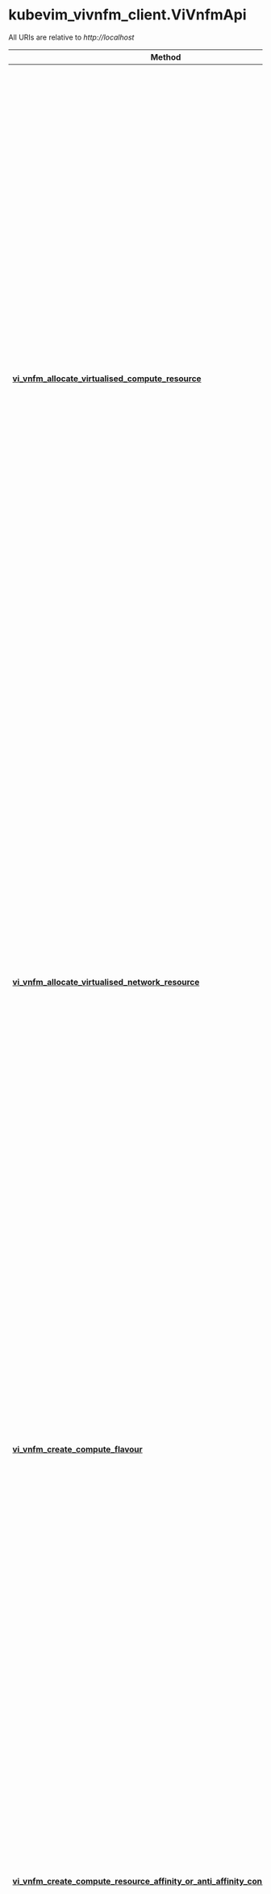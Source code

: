 # kubevim_vivnfm_client.ViVnfmApi

All URIs are relative to *http://localhost*

Method | HTTP request | Description
------------- | ------------- | -------------
[**vi_vnfm_allocate_virtualised_compute_resource**](ViVnfmApi.md#vi_vnfm_allocate_virtualised_compute_resource) | **POST** /vivnfm/v5/compute | This operation allows requesting the allocation of virtualised compute resources as indicated by the consumer functional block. Result: After successful operation, the VIM has created the internal management objects for the virtualised compute resource and allocated this resource according to the input requirements and constraints. In addition, the VIM shall return to the VNFM information on the newly instantiated virtualised compute resource plus any additional information about the allocate request operation. The VIM may also return intermediate status reports during the allocation process. If the operation was not successful, the VIM shall return to the VNFM appropriate error information.
[**vi_vnfm_allocate_virtualised_network_resource**](ViVnfmApi.md#vi_vnfm_allocate_virtualised_network_resource) | **POST** /vivnfm/v5/networks | This operation allows requesting the allocation of virtualised network resources as indicated by the consumer functional block. Result: After successful operation, the VIM has created the internal management objects for the virtualised network resource and allocated this resource. In addition, the VIM shall return to the VNFM information on the newly instantiated virtualised network resource plus any additional information about the allocate request operation. The VIM may also return intermediate status reports during the allocation process. If the operation was not successful, the VIM shall return to the VNFM appropriate error information.
[**vi_vnfm_create_compute_flavour**](ViVnfmApi.md#vi_vnfm_create_compute_flavour) | **POST** /vivnfm/v5/flavours | This operation allows requesting the creation of a flavour as indicated by the consumer functional block. Result: After successful operation, the VIM has created the Compute Flavour. In addition, the VIM shall return to the VNFM information on the newly created Compute Flavour. If the operation was not successful, the VIM shall return to the VNFM appropriate error information.
[**vi_vnfm_create_compute_resource_affinity_or_anti_affinity_constraints_group**](ViVnfmApi.md#vi_vnfm_create_compute_resource_affinity_or_anti_affinity_constraints_group) | **POST** /vivnfm/v5/compute/affinity | This operation allows an authorized consumer functional block to request the creation of a resource affinity or anti-affinity constraints group. An anti-affinity group contains resources that are not placed in proximity, e.g. that do not share the same physical NFVI node. An affinity group contains resources that are placed in proximity, e.g. that do share the same physical NFVI node. This operation shall be supported by the VIM. It shall be supported by the VNFM, if the VNFM supports named resource groups for affinity/anti-affinity.
[**vi_vnfm_delete_compute_flavour**](ViVnfmApi.md#vi_vnfm_delete_compute_flavour) | **DELETE** /vivnfm/v5/flavours/{computeFlavourId.value} | This operation allows deleting a Compute Flavour. Result: After successful operation, the VIM has deleted the Compute Flavour, so no new Virtualised Compute Resource can be allocated based on it. The already allocated Virtualised Compute Resources are not affected. If the operation was not successful, the VIM shall return to the VNFM appropriate error information.
[**vi_vnfm_query_compute_flavour**](ViVnfmApi.md#vi_vnfm_query_compute_flavour) | **GET** /vivnfm/v5/flavours | This operation allows querying information about created Compute Flavours. Result: After successful operation, the VIM has queried the internal management objects for the Compute Flavours. The result of the query shall indicate with a standard success/error result if the query has been processed correctly. For a particular query, information about the Compute Flavours that the VNFM has access to and that are matching the filter shall be returned.
[**vi_vnfm_query_image**](ViVnfmApi.md#vi_vnfm_query_image) | **GET** /vivnfm/v5/images/{softwareImageId.value} | This operation allows querying the information about a specific software image in the image repository managed by the VIM. Result: As a result of this operation, the producer (VIM) shall indicate to the consumer (VNFM) whether or not it was possible to process the query.
[**vi_vnfm_query_image2**](ViVnfmApi.md#vi_vnfm_query_image2) | **POST** /vivnfm/v5/images | This operation allows querying the information about a specific software image in the image repository managed by the VIM. Result: As a result of this operation, the producer (VIM) shall indicate to the consumer (VNFM) whether or not it was possible to process the query.
[**vi_vnfm_query_images**](ViVnfmApi.md#vi_vnfm_query_images) | **GET** /vivnfm/v5/images | Software Image Management Interface Requirements: The Software Image Management interface produced by the VIM on the reference point Vi-Vnfm shall support querying information of software image(s) from the VIM. Result: As a result of this operation, the producer (VIM) shall indicate to the consumer (VNFM) whether or not it was possible to process the query
[**vi_vnfm_query_virtualised_compute_resource**](ViVnfmApi.md#vi_vnfm_query_virtualised_compute_resource) | **GET** /vivnfm/v5/compute | This operation allows querying information about instantiated virtualised compute resources.
[**vi_vnfm_query_virtualised_network_resource**](ViVnfmApi.md#vi_vnfm_query_virtualised_network_resource) | **GET** /vivnfm/v5/networks | This operation allows querying information about instantiated virtualised network resources. Result: After successful operation, the VIM has queried the internal management objects for the virtualised network resources. The result of the query shall indicate with a standard success/error result if the query has been processed correctly. For a particular query, information about the network resources that the VNFM has access to and that are matching the filter shall be returned.
[**vi_vnfm_terminate_virtualised_network_resource**](ViVnfmApi.md#vi_vnfm_terminate_virtualised_network_resource) | **DELETE** /vivnfm/v5/networks/{networkResourceId.value} | This operation allows de-allocating and terminating one or more an instantiated virtualised network resource(s). When the operation is done on multiple ids, it is assumed to be best-effort, i.e. it can succeed for a subset of the ids, and fail for the remaining ones. Result: After successful operation, the VIM has terminated the virtualised network resources and removed the internal management objects for those resources. In addition, the VIM shall return to the VNFM information on the terminated virtualised network resource plus any additional information about the terminate request operation. If the operation was not successful, the VIM shall return to the VNFM appropriate error information.


# **vi_vnfm_allocate_virtualised_compute_resource**
> PbAllocateComputeResponse vi_vnfm_allocate_virtualised_compute_resource(body)

This operation allows requesting the allocation of virtualised compute resources as indicated by the consumer functional block. Result: After successful operation, the VIM has created the internal management objects for the virtualised compute resource and allocated this resource according to the input requirements and constraints. In addition, the VIM shall return to the VNFM information on the newly instantiated virtualised compute resource plus any additional information about the allocate request operation. The VIM may also return intermediate status reports during the allocation process. If the operation was not successful, the VIM shall return to the VNFM appropriate error information.

### Example


```python
import kubevim_vivnfm_client
from kubevim_vivnfm_client.models.pb_allocate_compute_request import PbAllocateComputeRequest
from kubevim_vivnfm_client.models.pb_allocate_compute_response import PbAllocateComputeResponse
from kubevim_vivnfm_client.rest import ApiException
from pprint import pprint

# Defining the host is optional and defaults to http://localhost
# See configuration.py for a list of all supported configuration parameters.
configuration = kubevim_vivnfm_client.Configuration(
    host = "http://localhost"
)


# Enter a context with an instance of the API client
with kubevim_vivnfm_client.ApiClient(configuration) as api_client:
    # Create an instance of the API class
    api_instance = kubevim_vivnfm_client.ViVnfmApi(api_client)
    body = kubevim_vivnfm_client.PbAllocateComputeRequest() # PbAllocateComputeRequest | 

    try:
        # This operation allows requesting the allocation of virtualised compute resources as indicated by the consumer functional block. Result: After successful operation, the VIM has created the internal management objects for the virtualised compute resource and allocated this resource according to the input requirements and constraints. In addition, the VIM shall return to the VNFM information on the newly instantiated virtualised compute resource plus any additional information about the allocate request operation. The VIM may also return intermediate status reports during the allocation process. If the operation was not successful, the VIM shall return to the VNFM appropriate error information.
        api_response = api_instance.vi_vnfm_allocate_virtualised_compute_resource(body)
        print("The response of ViVnfmApi->vi_vnfm_allocate_virtualised_compute_resource:\n")
        pprint(api_response)
    except Exception as e:
        print("Exception when calling ViVnfmApi->vi_vnfm_allocate_virtualised_compute_resource: %s\n" % e)
```



### Parameters


Name | Type | Description  | Notes
------------- | ------------- | ------------- | -------------
 **body** | [**PbAllocateComputeRequest**](PbAllocateComputeRequest.md)|  | 

### Return type

[**PbAllocateComputeResponse**](PbAllocateComputeResponse.md)

### Authorization

No authorization required

### HTTP request headers

 - **Content-Type**: application/json
 - **Accept**: application/json

### HTTP response details

| Status code | Description | Response headers |
|-------------|-------------|------------------|
**200** | A successful response. |  -  |
**0** | An unexpected error response. |  -  |

[[Back to top]](#) [[Back to API list]](../README.md#documentation-for-api-endpoints) [[Back to Model list]](../README.md#documentation-for-models) [[Back to README]](../README.md)

# **vi_vnfm_allocate_virtualised_network_resource**
> PbAllocateNetworkResponse vi_vnfm_allocate_virtualised_network_resource(body)

This operation allows requesting the allocation of virtualised network resources as indicated by the consumer functional block. Result: After successful operation, the VIM has created the internal management objects for the virtualised network resource and allocated this resource. In addition, the VIM shall return to the VNFM information on the newly instantiated virtualised network resource plus any additional information about the allocate request operation. The VIM may also return intermediate status reports during the allocation process. If the operation was not successful, the VIM shall return to the VNFM appropriate error information.

### Example


```python
import kubevim_vivnfm_client
from kubevim_vivnfm_client.models.pb_allocate_network_request import PbAllocateNetworkRequest
from kubevim_vivnfm_client.models.pb_allocate_network_response import PbAllocateNetworkResponse
from kubevim_vivnfm_client.rest import ApiException
from pprint import pprint

# Defining the host is optional and defaults to http://localhost
# See configuration.py for a list of all supported configuration parameters.
configuration = kubevim_vivnfm_client.Configuration(
    host = "http://localhost"
)


# Enter a context with an instance of the API client
with kubevim_vivnfm_client.ApiClient(configuration) as api_client:
    # Create an instance of the API class
    api_instance = kubevim_vivnfm_client.ViVnfmApi(api_client)
    body = kubevim_vivnfm_client.PbAllocateNetworkRequest() # PbAllocateNetworkRequest | 

    try:
        # This operation allows requesting the allocation of virtualised network resources as indicated by the consumer functional block. Result: After successful operation, the VIM has created the internal management objects for the virtualised network resource and allocated this resource. In addition, the VIM shall return to the VNFM information on the newly instantiated virtualised network resource plus any additional information about the allocate request operation. The VIM may also return intermediate status reports during the allocation process. If the operation was not successful, the VIM shall return to the VNFM appropriate error information.
        api_response = api_instance.vi_vnfm_allocate_virtualised_network_resource(body)
        print("The response of ViVnfmApi->vi_vnfm_allocate_virtualised_network_resource:\n")
        pprint(api_response)
    except Exception as e:
        print("Exception when calling ViVnfmApi->vi_vnfm_allocate_virtualised_network_resource: %s\n" % e)
```



### Parameters


Name | Type | Description  | Notes
------------- | ------------- | ------------- | -------------
 **body** | [**PbAllocateNetworkRequest**](PbAllocateNetworkRequest.md)|  | 

### Return type

[**PbAllocateNetworkResponse**](PbAllocateNetworkResponse.md)

### Authorization

No authorization required

### HTTP request headers

 - **Content-Type**: application/json
 - **Accept**: application/json

### HTTP response details

| Status code | Description | Response headers |
|-------------|-------------|------------------|
**200** | A successful response. |  -  |
**0** | An unexpected error response. |  -  |

[[Back to top]](#) [[Back to API list]](../README.md#documentation-for-api-endpoints) [[Back to Model list]](../README.md#documentation-for-models) [[Back to README]](../README.md)

# **vi_vnfm_create_compute_flavour**
> PbCreateComputeFlavourResponse vi_vnfm_create_compute_flavour(body)

This operation allows requesting the creation of a flavour as indicated by the consumer functional block. Result: After successful operation, the VIM has created the Compute Flavour. In addition, the VIM shall return to the VNFM information on the newly created Compute Flavour. If the operation was not successful, the VIM shall return to the VNFM appropriate error information.

### Example


```python
import kubevim_vivnfm_client
from kubevim_vivnfm_client.models.pb_create_compute_flavour_request import PbCreateComputeFlavourRequest
from kubevim_vivnfm_client.models.pb_create_compute_flavour_response import PbCreateComputeFlavourResponse
from kubevim_vivnfm_client.rest import ApiException
from pprint import pprint

# Defining the host is optional and defaults to http://localhost
# See configuration.py for a list of all supported configuration parameters.
configuration = kubevim_vivnfm_client.Configuration(
    host = "http://localhost"
)


# Enter a context with an instance of the API client
with kubevim_vivnfm_client.ApiClient(configuration) as api_client:
    # Create an instance of the API class
    api_instance = kubevim_vivnfm_client.ViVnfmApi(api_client)
    body = kubevim_vivnfm_client.PbCreateComputeFlavourRequest() # PbCreateComputeFlavourRequest | 

    try:
        # This operation allows requesting the creation of a flavour as indicated by the consumer functional block. Result: After successful operation, the VIM has created the Compute Flavour. In addition, the VIM shall return to the VNFM information on the newly created Compute Flavour. If the operation was not successful, the VIM shall return to the VNFM appropriate error information.
        api_response = api_instance.vi_vnfm_create_compute_flavour(body)
        print("The response of ViVnfmApi->vi_vnfm_create_compute_flavour:\n")
        pprint(api_response)
    except Exception as e:
        print("Exception when calling ViVnfmApi->vi_vnfm_create_compute_flavour: %s\n" % e)
```



### Parameters


Name | Type | Description  | Notes
------------- | ------------- | ------------- | -------------
 **body** | [**PbCreateComputeFlavourRequest**](PbCreateComputeFlavourRequest.md)|  | 

### Return type

[**PbCreateComputeFlavourResponse**](PbCreateComputeFlavourResponse.md)

### Authorization

No authorization required

### HTTP request headers

 - **Content-Type**: application/json
 - **Accept**: application/json

### HTTP response details

| Status code | Description | Response headers |
|-------------|-------------|------------------|
**200** | A successful response. |  -  |
**0** | An unexpected error response. |  -  |

[[Back to top]](#) [[Back to API list]](../README.md#documentation-for-api-endpoints) [[Back to Model list]](../README.md#documentation-for-models) [[Back to README]](../README.md)

# **vi_vnfm_create_compute_resource_affinity_or_anti_affinity_constraints_group**
> PbCreateComputeResourceAffinityOrAntiAffinityConstraintsGroupResponse vi_vnfm_create_compute_resource_affinity_or_anti_affinity_constraints_group(body)

This operation allows an authorized consumer functional block to request the creation of a resource affinity or anti-affinity constraints group. An anti-affinity group contains resources that are not placed in proximity, e.g. that do not share the same physical NFVI node. An affinity group contains resources that are placed in proximity, e.g. that do share the same physical NFVI node. This operation shall be supported by the VIM. It shall be supported by the VNFM, if the VNFM supports named resource groups for affinity/anti-affinity.

### Example


```python
import kubevim_vivnfm_client
from kubevim_vivnfm_client.models.pb_create_compute_resource_affinity_or_anti_affinity_constraints_group_request import PbCreateComputeResourceAffinityOrAntiAffinityConstraintsGroupRequest
from kubevim_vivnfm_client.models.pb_create_compute_resource_affinity_or_anti_affinity_constraints_group_response import PbCreateComputeResourceAffinityOrAntiAffinityConstraintsGroupResponse
from kubevim_vivnfm_client.rest import ApiException
from pprint import pprint

# Defining the host is optional and defaults to http://localhost
# See configuration.py for a list of all supported configuration parameters.
configuration = kubevim_vivnfm_client.Configuration(
    host = "http://localhost"
)


# Enter a context with an instance of the API client
with kubevim_vivnfm_client.ApiClient(configuration) as api_client:
    # Create an instance of the API class
    api_instance = kubevim_vivnfm_client.ViVnfmApi(api_client)
    body = kubevim_vivnfm_client.PbCreateComputeResourceAffinityOrAntiAffinityConstraintsGroupRequest() # PbCreateComputeResourceAffinityOrAntiAffinityConstraintsGroupRequest | 

    try:
        # This operation allows an authorized consumer functional block to request the creation of a resource affinity or anti-affinity constraints group. An anti-affinity group contains resources that are not placed in proximity, e.g. that do not share the same physical NFVI node. An affinity group contains resources that are placed in proximity, e.g. that do share the same physical NFVI node. This operation shall be supported by the VIM. It shall be supported by the VNFM, if the VNFM supports named resource groups for affinity/anti-affinity.
        api_response = api_instance.vi_vnfm_create_compute_resource_affinity_or_anti_affinity_constraints_group(body)
        print("The response of ViVnfmApi->vi_vnfm_create_compute_resource_affinity_or_anti_affinity_constraints_group:\n")
        pprint(api_response)
    except Exception as e:
        print("Exception when calling ViVnfmApi->vi_vnfm_create_compute_resource_affinity_or_anti_affinity_constraints_group: %s\n" % e)
```



### Parameters


Name | Type | Description  | Notes
------------- | ------------- | ------------- | -------------
 **body** | [**PbCreateComputeResourceAffinityOrAntiAffinityConstraintsGroupRequest**](PbCreateComputeResourceAffinityOrAntiAffinityConstraintsGroupRequest.md)|  | 

### Return type

[**PbCreateComputeResourceAffinityOrAntiAffinityConstraintsGroupResponse**](PbCreateComputeResourceAffinityOrAntiAffinityConstraintsGroupResponse.md)

### Authorization

No authorization required

### HTTP request headers

 - **Content-Type**: application/json
 - **Accept**: application/json

### HTTP response details

| Status code | Description | Response headers |
|-------------|-------------|------------------|
**200** | A successful response. |  -  |
**0** | An unexpected error response. |  -  |

[[Back to top]](#) [[Back to API list]](../README.md#documentation-for-api-endpoints) [[Back to Model list]](../README.md#documentation-for-models) [[Back to README]](../README.md)

# **vi_vnfm_delete_compute_flavour**
> object vi_vnfm_delete_compute_flavour(compute_flavour_id_value)

This operation allows deleting a Compute Flavour. Result: After successful operation, the VIM has deleted the Compute Flavour, so no new Virtualised Compute Resource can be allocated based on it. The already allocated Virtualised Compute Resources are not affected. If the operation was not successful, the VIM shall return to the VNFM appropriate error information.

### Example


```python
import kubevim_vivnfm_client
from kubevim_vivnfm_client.rest import ApiException
from pprint import pprint

# Defining the host is optional and defaults to http://localhost
# See configuration.py for a list of all supported configuration parameters.
configuration = kubevim_vivnfm_client.Configuration(
    host = "http://localhost"
)


# Enter a context with an instance of the API client
with kubevim_vivnfm_client.ApiClient(configuration) as api_client:
    # Create an instance of the API class
    api_instance = kubevim_vivnfm_client.ViVnfmApi(api_client)
    compute_flavour_id_value = 'compute_flavour_id_value_example' # str | UUID Identifier representation

    try:
        # This operation allows deleting a Compute Flavour. Result: After successful operation, the VIM has deleted the Compute Flavour, so no new Virtualised Compute Resource can be allocated based on it. The already allocated Virtualised Compute Resources are not affected. If the operation was not successful, the VIM shall return to the VNFM appropriate error information.
        api_response = api_instance.vi_vnfm_delete_compute_flavour(compute_flavour_id_value)
        print("The response of ViVnfmApi->vi_vnfm_delete_compute_flavour:\n")
        pprint(api_response)
    except Exception as e:
        print("Exception when calling ViVnfmApi->vi_vnfm_delete_compute_flavour: %s\n" % e)
```



### Parameters


Name | Type | Description  | Notes
------------- | ------------- | ------------- | -------------
 **compute_flavour_id_value** | **str**| UUID Identifier representation | 

### Return type

**object**

### Authorization

No authorization required

### HTTP request headers

 - **Content-Type**: Not defined
 - **Accept**: application/json

### HTTP response details

| Status code | Description | Response headers |
|-------------|-------------|------------------|
**200** | A successful response. |  -  |
**0** | An unexpected error response. |  -  |

[[Back to top]](#) [[Back to API list]](../README.md#documentation-for-api-endpoints) [[Back to Model list]](../README.md#documentation-for-models) [[Back to README]](../README.md)

# **vi_vnfm_query_compute_flavour**
> PbQueryComputeFlavourResponse vi_vnfm_query_compute_flavour(query_compute_flavour_filter_value=query_compute_flavour_filter_value)

This operation allows querying information about created Compute Flavours. Result: After successful operation, the VIM has queried the internal management objects for the Compute Flavours. The result of the query shall indicate with a standard success/error result if the query has been processed correctly. For a particular query, information about the Compute Flavours that the VNFM has access to and that are matching the filter shall be returned.

### Example


```python
import kubevim_vivnfm_client
from kubevim_vivnfm_client.models.pb_query_compute_flavour_response import PbQueryComputeFlavourResponse
from kubevim_vivnfm_client.rest import ApiException
from pprint import pprint

# Defining the host is optional and defaults to http://localhost
# See configuration.py for a list of all supported configuration parameters.
configuration = kubevim_vivnfm_client.Configuration(
    host = "http://localhost"
)


# Enter a context with an instance of the API client
with kubevim_vivnfm_client.ApiClient(configuration) as api_client:
    # Create an instance of the API class
    api_instance = kubevim_vivnfm_client.ViVnfmApi(api_client)
    query_compute_flavour_filter_value = 'query_compute_flavour_filter_value_example' # str |  (optional)

    try:
        # This operation allows querying information about created Compute Flavours. Result: After successful operation, the VIM has queried the internal management objects for the Compute Flavours. The result of the query shall indicate with a standard success/error result if the query has been processed correctly. For a particular query, information about the Compute Flavours that the VNFM has access to and that are matching the filter shall be returned.
        api_response = api_instance.vi_vnfm_query_compute_flavour(query_compute_flavour_filter_value=query_compute_flavour_filter_value)
        print("The response of ViVnfmApi->vi_vnfm_query_compute_flavour:\n")
        pprint(api_response)
    except Exception as e:
        print("Exception when calling ViVnfmApi->vi_vnfm_query_compute_flavour: %s\n" % e)
```



### Parameters


Name | Type | Description  | Notes
------------- | ------------- | ------------- | -------------
 **query_compute_flavour_filter_value** | **str**|  | [optional] 

### Return type

[**PbQueryComputeFlavourResponse**](PbQueryComputeFlavourResponse.md)

### Authorization

No authorization required

### HTTP request headers

 - **Content-Type**: Not defined
 - **Accept**: application/json

### HTTP response details

| Status code | Description | Response headers |
|-------------|-------------|------------------|
**200** | A successful response. |  -  |
**0** | An unexpected error response. |  -  |

[[Back to top]](#) [[Back to API list]](../README.md#documentation-for-api-endpoints) [[Back to Model list]](../README.md#documentation-for-models) [[Back to README]](../README.md)

# **vi_vnfm_query_image**
> PbQueryImageResponse vi_vnfm_query_image(software_image_id_value)

This operation allows querying the information about a specific software image in the image repository managed by the VIM. Result: As a result of this operation, the producer (VIM) shall indicate to the consumer (VNFM) whether or not it was possible to process the query.

### Example


```python
import kubevim_vivnfm_client
from kubevim_vivnfm_client.models.pb_query_image_response import PbQueryImageResponse
from kubevim_vivnfm_client.rest import ApiException
from pprint import pprint

# Defining the host is optional and defaults to http://localhost
# See configuration.py for a list of all supported configuration parameters.
configuration = kubevim_vivnfm_client.Configuration(
    host = "http://localhost"
)


# Enter a context with an instance of the API client
with kubevim_vivnfm_client.ApiClient(configuration) as api_client:
    # Create an instance of the API class
    api_instance = kubevim_vivnfm_client.ViVnfmApi(api_client)
    software_image_id_value = 'software_image_id_value_example' # str | UUID Identifier representation

    try:
        # This operation allows querying the information about a specific software image in the image repository managed by the VIM. Result: As a result of this operation, the producer (VIM) shall indicate to the consumer (VNFM) whether or not it was possible to process the query.
        api_response = api_instance.vi_vnfm_query_image(software_image_id_value)
        print("The response of ViVnfmApi->vi_vnfm_query_image:\n")
        pprint(api_response)
    except Exception as e:
        print("Exception when calling ViVnfmApi->vi_vnfm_query_image: %s\n" % e)
```



### Parameters


Name | Type | Description  | Notes
------------- | ------------- | ------------- | -------------
 **software_image_id_value** | **str**| UUID Identifier representation | 

### Return type

[**PbQueryImageResponse**](PbQueryImageResponse.md)

### Authorization

No authorization required

### HTTP request headers

 - **Content-Type**: Not defined
 - **Accept**: application/json

### HTTP response details

| Status code | Description | Response headers |
|-------------|-------------|------------------|
**200** | A successful response. |  -  |
**0** | An unexpected error response. |  -  |

[[Back to top]](#) [[Back to API list]](../README.md#documentation-for-api-endpoints) [[Back to Model list]](../README.md#documentation-for-models) [[Back to README]](../README.md)

# **vi_vnfm_query_image2**
> PbQueryImageResponse vi_vnfm_query_image2(body)

This operation allows querying the information about a specific software image in the image repository managed by the VIM. Result: As a result of this operation, the producer (VIM) shall indicate to the consumer (VNFM) whether or not it was possible to process the query.

### Example


```python
import kubevim_vivnfm_client
from kubevim_vivnfm_client.models.pb_query_image_request import PbQueryImageRequest
from kubevim_vivnfm_client.models.pb_query_image_response import PbQueryImageResponse
from kubevim_vivnfm_client.rest import ApiException
from pprint import pprint

# Defining the host is optional and defaults to http://localhost
# See configuration.py for a list of all supported configuration parameters.
configuration = kubevim_vivnfm_client.Configuration(
    host = "http://localhost"
)


# Enter a context with an instance of the API client
with kubevim_vivnfm_client.ApiClient(configuration) as api_client:
    # Create an instance of the API class
    api_instance = kubevim_vivnfm_client.ViVnfmApi(api_client)
    body = kubevim_vivnfm_client.PbQueryImageRequest() # PbQueryImageRequest | 

    try:
        # This operation allows querying the information about a specific software image in the image repository managed by the VIM. Result: As a result of this operation, the producer (VIM) shall indicate to the consumer (VNFM) whether or not it was possible to process the query.
        api_response = api_instance.vi_vnfm_query_image2(body)
        print("The response of ViVnfmApi->vi_vnfm_query_image2:\n")
        pprint(api_response)
    except Exception as e:
        print("Exception when calling ViVnfmApi->vi_vnfm_query_image2: %s\n" % e)
```



### Parameters


Name | Type | Description  | Notes
------------- | ------------- | ------------- | -------------
 **body** | [**PbQueryImageRequest**](PbQueryImageRequest.md)|  | 

### Return type

[**PbQueryImageResponse**](PbQueryImageResponse.md)

### Authorization

No authorization required

### HTTP request headers

 - **Content-Type**: application/json
 - **Accept**: application/json

### HTTP response details

| Status code | Description | Response headers |
|-------------|-------------|------------------|
**200** | A successful response. |  -  |
**0** | An unexpected error response. |  -  |

[[Back to top]](#) [[Back to API list]](../README.md#documentation-for-api-endpoints) [[Back to Model list]](../README.md#documentation-for-models) [[Back to README]](../README.md)

# **vi_vnfm_query_images**
> PbQueryImagesResponse vi_vnfm_query_images(image_query_filter_value=image_query_filter_value)

Software Image Management Interface Requirements: The Software Image Management interface produced by the VIM on the reference point Vi-Vnfm shall support querying information of software image(s) from the VIM. Result: As a result of this operation, the producer (VIM) shall indicate to the consumer (VNFM) whether or not it was possible to process the query

### Example


```python
import kubevim_vivnfm_client
from kubevim_vivnfm_client.models.pb_query_images_response import PbQueryImagesResponse
from kubevim_vivnfm_client.rest import ApiException
from pprint import pprint

# Defining the host is optional and defaults to http://localhost
# See configuration.py for a list of all supported configuration parameters.
configuration = kubevim_vivnfm_client.Configuration(
    host = "http://localhost"
)


# Enter a context with an instance of the API client
with kubevim_vivnfm_client.ApiClient(configuration) as api_client:
    # Create an instance of the API class
    api_instance = kubevim_vivnfm_client.ViVnfmApi(api_client)
    image_query_filter_value = 'image_query_filter_value_example' # str |  (optional)

    try:
        # Software Image Management Interface Requirements: The Software Image Management interface produced by the VIM on the reference point Vi-Vnfm shall support querying information of software image(s) from the VIM. Result: As a result of this operation, the producer (VIM) shall indicate to the consumer (VNFM) whether or not it was possible to process the query
        api_response = api_instance.vi_vnfm_query_images(image_query_filter_value=image_query_filter_value)
        print("The response of ViVnfmApi->vi_vnfm_query_images:\n")
        pprint(api_response)
    except Exception as e:
        print("Exception when calling ViVnfmApi->vi_vnfm_query_images: %s\n" % e)
```



### Parameters


Name | Type | Description  | Notes
------------- | ------------- | ------------- | -------------
 **image_query_filter_value** | **str**|  | [optional] 

### Return type

[**PbQueryImagesResponse**](PbQueryImagesResponse.md)

### Authorization

No authorization required

### HTTP request headers

 - **Content-Type**: Not defined
 - **Accept**: application/json

### HTTP response details

| Status code | Description | Response headers |
|-------------|-------------|------------------|
**200** | A successful response. |  -  |
**0** | An unexpected error response. |  -  |

[[Back to top]](#) [[Back to API list]](../README.md#documentation-for-api-endpoints) [[Back to Model list]](../README.md#documentation-for-models) [[Back to README]](../README.md)

# **vi_vnfm_query_virtualised_compute_resource**
> PbQueryComputeResponse vi_vnfm_query_virtualised_compute_resource(query_compute_filter_value=query_compute_filter_value)

This operation allows querying information about instantiated virtualised compute resources.

### Example


```python
import kubevim_vivnfm_client
from kubevim_vivnfm_client.models.pb_query_compute_response import PbQueryComputeResponse
from kubevim_vivnfm_client.rest import ApiException
from pprint import pprint

# Defining the host is optional and defaults to http://localhost
# See configuration.py for a list of all supported configuration parameters.
configuration = kubevim_vivnfm_client.Configuration(
    host = "http://localhost"
)


# Enter a context with an instance of the API client
with kubevim_vivnfm_client.ApiClient(configuration) as api_client:
    # Create an instance of the API class
    api_instance = kubevim_vivnfm_client.ViVnfmApi(api_client)
    query_compute_filter_value = 'query_compute_filter_value_example' # str |  (optional)

    try:
        # This operation allows querying information about instantiated virtualised compute resources.
        api_response = api_instance.vi_vnfm_query_virtualised_compute_resource(query_compute_filter_value=query_compute_filter_value)
        print("The response of ViVnfmApi->vi_vnfm_query_virtualised_compute_resource:\n")
        pprint(api_response)
    except Exception as e:
        print("Exception when calling ViVnfmApi->vi_vnfm_query_virtualised_compute_resource: %s\n" % e)
```



### Parameters


Name | Type | Description  | Notes
------------- | ------------- | ------------- | -------------
 **query_compute_filter_value** | **str**|  | [optional] 

### Return type

[**PbQueryComputeResponse**](PbQueryComputeResponse.md)

### Authorization

No authorization required

### HTTP request headers

 - **Content-Type**: Not defined
 - **Accept**: application/json

### HTTP response details

| Status code | Description | Response headers |
|-------------|-------------|------------------|
**200** | A successful response. |  -  |
**0** | An unexpected error response. |  -  |

[[Back to top]](#) [[Back to API list]](../README.md#documentation-for-api-endpoints) [[Back to Model list]](../README.md#documentation-for-models) [[Back to README]](../README.md)

# **vi_vnfm_query_virtualised_network_resource**
> PbQueryNetworkResponse vi_vnfm_query_virtualised_network_resource(network_resource_type, query_network_filter_value=query_network_filter_value)

This operation allows querying information about instantiated virtualised network resources. Result: After successful operation, the VIM has queried the internal management objects for the virtualised network resources. The result of the query shall indicate with a standard success/error result if the query has been processed correctly. For a particular query, information about the network resources that the VNFM has access to and that are matching the filter shall be returned.

### Example


```python
import kubevim_vivnfm_client
from kubevim_vivnfm_client.models.pb_query_network_response import PbQueryNetworkResponse
from kubevim_vivnfm_client.rest import ApiException
from pprint import pprint

# Defining the host is optional and defaults to http://localhost
# See configuration.py for a list of all supported configuration parameters.
configuration = kubevim_vivnfm_client.Configuration(
    host = "http://localhost"
)


# Enter a context with an instance of the API client
with kubevim_vivnfm_client.ApiClient(configuration) as api_client:
    # Create an instance of the API class
    api_instance = kubevim_vivnfm_client.ViVnfmApi(api_client)
    network_resource_type = NETWORK # str | Note: this message goes out of ETSI GS NFV-IFA 006 reference but it is required to identify network resource type while performing query. Later the filter will be applied to that network resource type. (default to NETWORK)
    query_network_filter_value = 'query_network_filter_value_example' # str |  (optional)

    try:
        # This operation allows querying information about instantiated virtualised network resources. Result: After successful operation, the VIM has queried the internal management objects for the virtualised network resources. The result of the query shall indicate with a standard success/error result if the query has been processed correctly. For a particular query, information about the network resources that the VNFM has access to and that are matching the filter shall be returned.
        api_response = api_instance.vi_vnfm_query_virtualised_network_resource(network_resource_type, query_network_filter_value=query_network_filter_value)
        print("The response of ViVnfmApi->vi_vnfm_query_virtualised_network_resource:\n")
        pprint(api_response)
    except Exception as e:
        print("Exception when calling ViVnfmApi->vi_vnfm_query_virtualised_network_resource: %s\n" % e)
```



### Parameters


Name | Type | Description  | Notes
------------- | ------------- | ------------- | -------------
 **network_resource_type** | **str**| Note: this message goes out of ETSI GS NFV-IFA 006 reference but it is required to identify network resource type while performing query. Later the filter will be applied to that network resource type. | [default to NETWORK]
 **query_network_filter_value** | **str**|  | [optional] 

### Return type

[**PbQueryNetworkResponse**](PbQueryNetworkResponse.md)

### Authorization

No authorization required

### HTTP request headers

 - **Content-Type**: Not defined
 - **Accept**: application/json

### HTTP response details

| Status code | Description | Response headers |
|-------------|-------------|------------------|
**200** | A successful response. |  -  |
**0** | An unexpected error response. |  -  |

[[Back to top]](#) [[Back to API list]](../README.md#documentation-for-api-endpoints) [[Back to Model list]](../README.md#documentation-for-models) [[Back to README]](../README.md)

# **vi_vnfm_terminate_virtualised_network_resource**
> PbTerminateNetworkResponse vi_vnfm_terminate_virtualised_network_resource(network_resource_id_value)

This operation allows de-allocating and terminating one or more an instantiated virtualised network resource(s). When the operation is done on multiple ids, it is assumed to be best-effort, i.e. it can succeed for a subset of the ids, and fail for the remaining ones. Result: After successful operation, the VIM has terminated the virtualised network resources and removed the internal management objects for those resources. In addition, the VIM shall return to the VNFM information on the terminated virtualised network resource plus any additional information about the terminate request operation. If the operation was not successful, the VIM shall return to the VNFM appropriate error information.

Note(dmalovan): ETSI GS NFV-IFA 006 (7.4.1.5.4) Operation result attached above is not coresponds to the reality, since Ouput parameters defined in the (7.4.1.5.3) Output parameters block are not contains any (C) \"additional information about the terminated request operation\" and (C) \"appropriate error information\"

### Example


```python
import kubevim_vivnfm_client
from kubevim_vivnfm_client.models.pb_terminate_network_response import PbTerminateNetworkResponse
from kubevim_vivnfm_client.rest import ApiException
from pprint import pprint

# Defining the host is optional and defaults to http://localhost
# See configuration.py for a list of all supported configuration parameters.
configuration = kubevim_vivnfm_client.Configuration(
    host = "http://localhost"
)


# Enter a context with an instance of the API client
with kubevim_vivnfm_client.ApiClient(configuration) as api_client:
    # Create an instance of the API class
    api_instance = kubevim_vivnfm_client.ViVnfmApi(api_client)
    network_resource_id_value = 'network_resource_id_value_example' # str | UUID Identifier representation

    try:
        # This operation allows de-allocating and terminating one or more an instantiated virtualised network resource(s). When the operation is done on multiple ids, it is assumed to be best-effort, i.e. it can succeed for a subset of the ids, and fail for the remaining ones. Result: After successful operation, the VIM has terminated the virtualised network resources and removed the internal management objects for those resources. In addition, the VIM shall return to the VNFM information on the terminated virtualised network resource plus any additional information about the terminate request operation. If the operation was not successful, the VIM shall return to the VNFM appropriate error information.
        api_response = api_instance.vi_vnfm_terminate_virtualised_network_resource(network_resource_id_value)
        print("The response of ViVnfmApi->vi_vnfm_terminate_virtualised_network_resource:\n")
        pprint(api_response)
    except Exception as e:
        print("Exception when calling ViVnfmApi->vi_vnfm_terminate_virtualised_network_resource: %s\n" % e)
```



### Parameters


Name | Type | Description  | Notes
------------- | ------------- | ------------- | -------------
 **network_resource_id_value** | **str**| UUID Identifier representation | 

### Return type

[**PbTerminateNetworkResponse**](PbTerminateNetworkResponse.md)

### Authorization

No authorization required

### HTTP request headers

 - **Content-Type**: Not defined
 - **Accept**: application/json

### HTTP response details

| Status code | Description | Response headers |
|-------------|-------------|------------------|
**200** | A successful response. |  -  |
**0** | An unexpected error response. |  -  |

[[Back to top]](#) [[Back to API list]](../README.md#documentation-for-api-endpoints) [[Back to Model list]](../README.md#documentation-for-models) [[Back to README]](../README.md)

